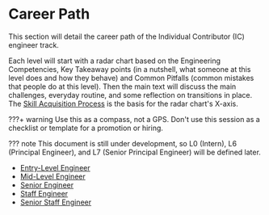 # Career Path

This section will detail the career path of the Individual Contributor (IC) engineer track.

Each level will start with a radar chart based on the Engineering Competencies, Key Takeaway points (in a nutshell, what someone at this level does and how they behave) and Common Pitfalls (common mistakes that people do at this level). Then the main text will discuss the main challenges, everyday routine, and some reflection on transitions in place. The [Skill Acquisition Process](skill-acquisition-process.md) is the basis for the radar chart's X-axis.

???+ warning
    Use this as a compass, not a GPS. Don't use this session as a checklist or template for a promotion or hiring.

??? note
    This document is still under development, so L0 (Intern), L6 (Principal Engineer), and L7 (Senior Principal Engineer) will be defined later.

* [Entry-Level Engineer](l1.md)
* [Mid-Level Engineer](l2.md)
* [Senior Engineer](l3.md)
* [Staff Engineer](l4.md)
* [Senior Staff Engineer](l5.md)